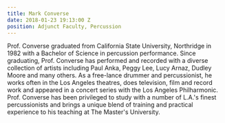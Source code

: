```yaml
---
title: Mark Converse
date: 2018-01-23 19:13:00 Z
position: Adjunct Faculty, Percussion
---
```


Prof. Converse graduated from California State University, Northridge in 1982 with a Bachelor of Science in percussion performance. Since graduating, Prof. Converse has performed and recorded with a diverse collection of artists including Paul Anka, Peggy Lee, Lucy Arnaz, Dudley Moore and many others. As a free-lance drummer and percussionist, he works often in the Los Angeles theatres, does television, film and record work and appeared in a concert series with the Los Angeles Philharmonic. Prof. Converse has been privileged to study with a number of L.A.'s finest percussionists and brings a unique blend of training and practical experience to his teaching at The Master's University.
